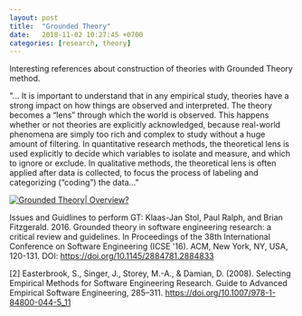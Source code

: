 ```yaml
---
layout: post
title:  "Grounded Theory"
date:   2018-11-02 10:27:45 +0700
categories: [research, theory]
---
```

Interesting references about construction of theories with Grounded Theory method.

"... It is important to understand that in any empirical study, theories have a strong impact on how things are observed and interpreted. The theory becomes a “lens” through which the world is observed. This happens whether or not theories are explicitly acknowledged, because real-world phenomena are simply too rich and complex to study without a huge amount of filtering. In quantitative research methods, the theoretical lens is used explicitly to decide which variables to isolate and measure, and which to ignore or exclude. In qualitative methods, the theoretical lens is often applied after data is collected, to focus the process of labeling and categorizing (“coding”) the data..." 

[![Grounded Theory| Overview?](https://img.youtube.com/vi/HXh7Y9yIE8E/0.jpg)](https://www.youtube.com/watch?v=HXh7Y9yIE8E)

Issues and Guidlines to perform GT: Klaas-Jan Stol, Paul Ralph, and Brian Fitzgerald. 2016. Grounded theory in software engineering research: a critical review and guidelines. In Proceedings of the 38th International Conference on Software Engineering (ICSE '16). ACM, New York, NY, USA, 120-131. DOI: https://doi.org/10.1145/2884781.2884833

[2] Easterbrook, S., Singer, J., Storey, M.-A., & Damian, D. (2008). Selecting Empirical Methods for Software Engineering Research. Guide to Advanced Empirical Software Engineering, 285–311. https://doi.org/10.1007/978-1-84800-044-5_11
